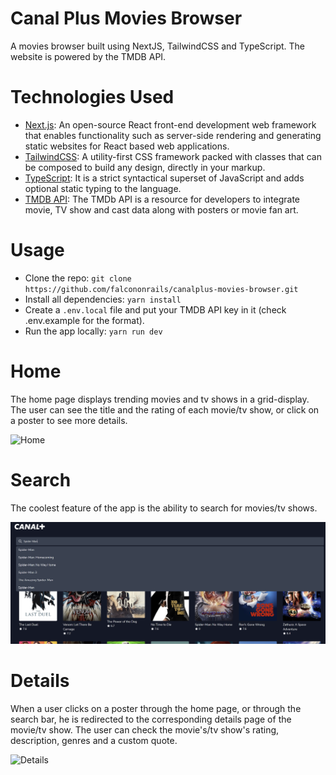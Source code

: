 # Canal Plus Movies Browser

A movies browser built using NextJS, TailwindCSS and TypeScript. The website is powered by the TMDB API.

# Technologies Used

- [Next.js](https://nextjs.org/): An open-source React front-end development web framework that enables functionality such as server-side rendering and generating static websites for React based web applications.
- [TailwindCSS](https://tailwindcss.com):  A utility-first CSS framework packed with classes that can be composed to build any design, directly in your markup.
- [TypeScript](https://www.typescriptlang.org/): It is a strict syntactical superset of JavaScript and adds optional static typing to the language.
- [TMDB API](https://developers.themoviedb.org/3/): The TMDb API is a resource for developers to integrate movie, TV show and cast data along with posters or movie fan art.

# Usage

- Clone the repo:  `git clone https://github.com/falcononrails/canalplus-movies-browser.git`
- Install all dependencies: `yarn install`
- Create a `.env.local` file and put your TMDB API key in it (check .env.example for the format).
- Run the app locally: `yarn run dev`

# Home

The home page displays trending movies and tv shows in a grid-display. The user can see the title and the rating of each movie/tv show, or click on a poster to see more details.

![Home](docs/home.png)

# Search

The coolest feature of the app is the ability to search for movies/tv shows.

![Search](docs/search.png)

# Details

When a user clicks on a poster through the home page, or through the search bar, he is redirected to the corresponding details page of the movie/tv show. The user can check the movie's/tv show's rating, description, genres and a custom quote.

![Details](docs/details.png)

